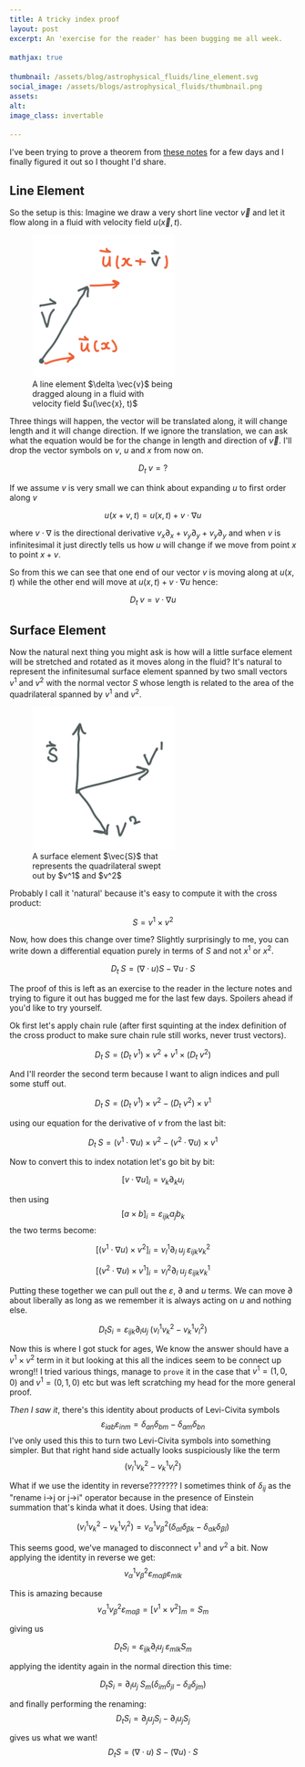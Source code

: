 ```yaml
---
title: A tricky index proof
layout: post
excerpt: An 'exercise for the reader' has been bugging me all week.

mathjax: true

thumbnail: /assets/blog/astrophysical_fluids/line_element.svg
social_image: /assets/blogs/astrophysical_fluids/thumbnail.png
assets: 
alt: 
image_class: invertable

---
```


I've been trying to prove a theorem from [these notes](https://arxiv.org/abs/1604.03835) for a few days and I finally figured it out so I thought I'd share.

## Line Element

So the setup is this: Imagine we draw a very short line vector $\vec{v}$ and let it flow along in a fluid with velocity field $u(\vec{x}, t)$. 

<figure style="max-width: 250px;">
<img src="/assets/blog/astrophysical_fluids/line_element.svg" class="invertable">
<figcaption>A line element $\delta \vec{v}$ being dragged aloung in a fluid with velocity field $u(\vec{x}, t)$</figcaption>
</figure>

Three things will happen, the vector will be translated along, it will change length and it will change direction. If we ignore the translation, we can ask what the equation would be for the change in length and direction of $\vec{v}$. I'll drop the vector symbols on $v$, $u$ and $x$ from now on.

$$ D_t \; v = ? $$

If we assume $v$ is very small we can think about expanding $u$ to first order along $v$

$$ u(x + v, t) = u(x, t) + v \cdot \nabla u $$

where $v \cdot \nabla$ is the directional derivative $v_x \partial_x + v_y \partial_y + v_y \partial_y$ and when $v$ is infinitesimal it just directly tells us how $u$ will change if we move from point $x$ to point $x + v$.

So from this we can see that one end of our vector $v$ is moving along at $u(x, t)$ while the other end will move at $u(x, t) + v \cdot \nabla u$ hence:

$$ D_t \; v = v \cdot \nabla u $$

## Surface Element

Now the natural next thing you might ask is how will a little surface element will be stretched and rotated as it moves along in the fluid? It's natural to represent the infinitesumal surface element spanned by two small vectors $v^1$ and $v^2$ with the normal vector $S$ whose length is related to the area of the quadrilateral spanned by $v^1$ and $v^2$.

<figure style="max-width: 250px;">
<img src="/assets/blog/astrophysical_fluids/surface_element.svg" class="invertable">
<figcaption>A surface element $\vec{S}$ that represents the quadrilateral swept out by $v^1$ and $v^2$</figcaption>
</figure>

Probably I call it 'natural' because it's easy to compute it with the cross product:

$$ S = v^1 \times v^2 $$

Now, how does this change over time? Slightly surprisingly to me, you can write down a differential equation purely in terms of $S$ and not $x^1$ or $x^2$.

$$ D_t \; S = (\nabla \cdot u) S - \nabla u \cdot S$$

The proof of this is left as an exercise to the reader in the lecture notes and trying to figure it out has bugged me for the last few days. Spoilers ahead if you'd like to try yourself.

Ok first let's apply chain rule (after first squinting at the index definition of the cross product to make sure chain rule still works, never trust vectors).

$$ D_t \; S = (D_t \; v^1) \times v^2 + v^1 \times (D_t \; v^2) $$

And I'll reorder the second term because I want to align indices and pull some stuff out.

$$ D_t \; S = (D_t \; v^1) \times v^2 - (D_t \; v^2) \times v^1 $$

using our equation for the derivative of $v$ from the last bit:

$$ D_t \; S = (v^1 \cdot \nabla u) \times v^2 - (v^2 \cdot \nabla u) \times v^1 $$

Now to convert this to index notation let's go bit by bit:

$$ [v\cdot \nabla u]_i = v_k \partial_k u_i$$

then using $$ [a \times b]_i = \varepsilon_{ijk} a_j b_k $$ the two terms become:

$$ [(v^1 \cdot \nabla u) \times v^2 ]_i = v^1_l \partial_l \; u_j \; \varepsilon_{ijk} v^2_k $$

$$ [(v^2 \cdot \nabla u) \times v^1 ]_i = v^2_l \partial_l \; u_j \; \varepsilon_{ijk} v^1_k $$

Putting these together we can pull out the $\varepsilon$, $\partial$ and $u$ terms. We can move $\partial$ about liberally as long as we remember it is always acting on $u$ and nothing else. 

$$ D_t S_i = \varepsilon_{ijk} \partial_l u_j \; (v^1_l v^2_k - v^1_k v^2_l) $$

Now this is where I got stuck for ages, We know the answer should have a $v^1 \times v^2$ term in it but looking at this all the indices seem to be connect up wrong!! I tried various things, manage to `prove` it in the case that $v^1 = (1,0,0)$ and $v^1 = (0,1,0)$ etc but was left scratching my head for the more general proof. 

*Then I saw it*, there's this identity about products of Levi-Civita symbols
$$ \varepsilon_{iab} \varepsilon_{inm} = \delta_{an}\delta_{bm} - \delta_{am}\delta_{bn}$$
I've only used this this to turn two Levi-Civita symbols into something simpler. But that right hand side actually looks suspiciously like the term
$$ (v^1_l v^2_k - v^1_k v^2_l) $$

What if we use the identity in reverse??????? I sometimes think of $\delta_{ij}$ as the "rename i->j or j->i" operator because in the presence of Einstein summation that's kinda what it does. Using that idea:
 
$$ (v^1_l v^2_k - v^1_k v^2_l) = v^1_\alpha v^2_\beta (\delta_{\alpha l}\delta_{\beta k} - \delta_{\alpha k}\delta_{\beta l})$$

This seems good, we've managed to disconnect $v^1$ and $v^2$ a bit. Now applying the identity in reverse we get:
$$ v^1_\alpha v^2_\beta \varepsilon_{m\alpha\beta} \varepsilon_{mlk}$$

This is amazing because
$$ v^1_\alpha v^2_\beta \varepsilon_{m\alpha\beta} = [v^1 \times v^2]_m = S_m$$

giving us

$$ D_t S_i = \varepsilon_{ijk} \partial_l u_j  \; \varepsilon_{mlk} S_m $$

applying the identity again in the normal direction this time:

$$ D_t S_i =  \partial_l u_j  \; S_m (\delta_{im}\delta_{jl} - \delta_{il}\delta_{jm})$$

and finally performing the renaming:
$$ D_t S_i =  \partial_j u_j S_i - \partial_i u_j S_j$$

gives us what we want!
$$ D_t S =  (\nabla \cdot u) \; S - (\nabla u) \cdot S$$

